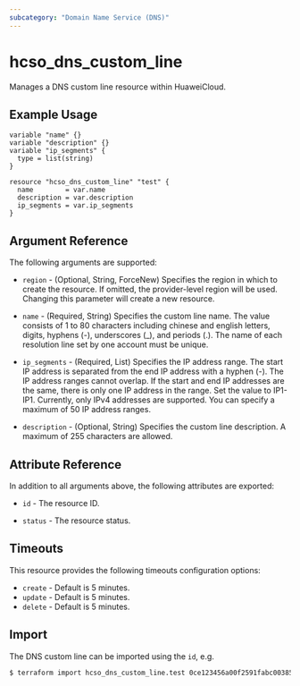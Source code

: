```yaml
---
subcategory: "Domain Name Service (DNS)"
---
```


# hcso_dns_custom_line

Manages a DNS custom line resource within HuaweiCloud.

## Example Usage

```hcl
variable "name" {}
variable "description" {}
variable "ip_segments" {
  type = list(string)
}

resource "hcso_dns_custom_line" "test" {
  name        = var.name
  description = var.description
  ip_segments = var.ip_segments
}
```

## Argument Reference

The following arguments are supported:

* `region` - (Optional, String, ForceNew) Specifies the region in which to create the resource.
  If omitted, the provider-level region will be used. Changing this parameter will create a new resource.

* `name` - (Required, String) Specifies the custom line name.
  The value consists of 1 to 80 characters including chinese and english letters, digits, hyphens (-), underscores (_),
  and periods (.). The name of each resolution line set by one account must be unique.

* `ip_segments` - (Required, List) Specifies the IP address range.
  The start IP address is separated from the end IP address with a hyphen (-). The IP address ranges cannot overlap.
  If the start and end IP addresses are the same, there is only one IP address in the range. Set the value to
  IP1-IP1. Currently, only IPv4 addresses are supported. You can specify a maximum of 50 IP address ranges.

* `description` - (Optional, String) Specifies the custom line description. A maximum of 255 characters are allowed.

## Attribute Reference

In addition to all arguments above, the following attributes are exported:

* `id` - The resource ID.

* `status` - The resource status.

## Timeouts

This resource provides the following timeouts configuration options:

* `create` - Default is 5 minutes.
* `update` - Default is 5 minutes.
* `delete` - Default is 5 minutes.

## Import

The DNS custom line can be imported using the `id`, e.g.

```bash
$ terraform import hcso_dns_custom_line.test 0ce123456a00f2591fabc00385ff1234
```
